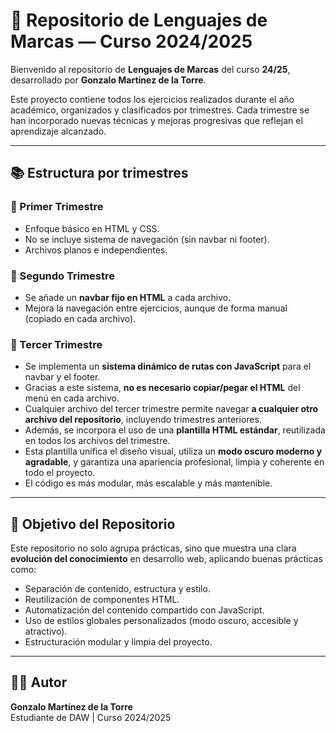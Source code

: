 # 📁 Repositorio de Lenguajes de Marcas — Curso 2024/2025

Bienvenido al repositorio de **Lenguajes de Marcas** del curso **24/25**, desarrollado por **Gonzalo Martínez de la Torre**.

Este proyecto contiene todos los ejercicios realizados durante el año académico, organizados y clasificados por trimestres. Cada trimestre se han incorporado nuevas técnicas y mejoras progresivas que reflejan el aprendizaje alcanzado.

---

## 📚 Estructura por trimestres

### 🔹 Primer Trimestre
- Enfoque básico en HTML y CSS.
- No se incluye sistema de navegación (sin navbar ni footer).
- Archivos planos e independientes.

### 🔹 Segundo Trimestre
- Se añade un **navbar fijo en HTML** a cada archivo.
- Mejora la navegación entre ejercicios, aunque de forma manual (copiado en cada archivo).

### 🔹 Tercer Trimestre
- Se implementa un **sistema dinámico de rutas con JavaScript** para el navbar y el footer.
- Gracias a este sistema, **no es necesario copiar/pegar el HTML** del menú en cada archivo.
- Cualquier archivo del tercer trimestre permite navegar **a cualquier otro archivo del repositorio**, incluyendo trimestres anteriores.
- Además, se incorpora el uso de una **plantilla HTML estándar**, reutilizada en todos los archivos del trimestre.
- Esta plantilla unifica el diseño visual, utiliza un **modo oscuro moderno y agradable**, y garantiza una apariencia profesional, limpia y coherente en todo el proyecto.
- El código es más modular, más escalable y más mantenible.

---

## 🧠 Objetivo del Repositorio

Este repositorio no solo agrupa prácticas, sino que muestra una clara **evolución del conocimiento** en desarrollo web, aplicando buenas prácticas como:

- Separación de contenido, estructura y estilo.
- Reutilización de componentes HTML.
- Automatización del contenido compartido con JavaScript.
- Uso de estilos globales personalizados (modo oscuro, accesible y atractivo).
- Estructuración modular y limpia del proyecto.

---

## 👨‍💻 Autor

**Gonzalo Martínez de la Torre**  
Estudiante de DAW | Curso 2024/2025
